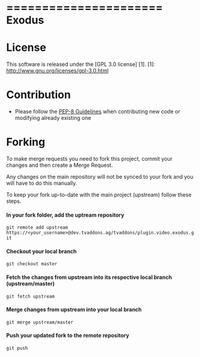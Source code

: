 ======================
Exodus
======================

# License

This software is released under the [GPL 3.0 license] [1].
[1]: http://www.gnu.org/licenses/gpl-3.0.html

# Contribution

* Please follow the [PEP-8 Guidelines](https://www.python.org/dev/peps/pep-0008) when contributing new code or modifying
already existing one

# Forking

To make merge requests you need to fork this project, commit your changes and then create a Merge Request.

Any changes on the main repository will not be synced to your fork and you will have to do this manually.

To keep your fork up-to-date with the main project (upstream) follow these steps.

#### In your fork folder, add the uptream repository

```git remote add upstream https://<your_username>@dev.tvaddons.ag/tvaddons/plugin.video.exodus.git```

#### Checkout your local branch

```git checkout master```

#### Fetch the changes from upstream into its respective local branch (upstream/master)

```git fetch upstream```

#### Merge changes from upstream into your local branch

```git merge upstream/master```

#### Push your updated fork to the remote repository

```git push```

